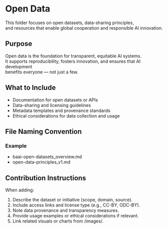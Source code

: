 # Open Data

This folder focuses on open datasets, data-sharing principles,  
and resources that enable global cooperation and responsible AI innovation.

## Purpose
Open data is the foundation for transparent, equitable AI systems.  
It supports reproducibility, fosters innovation, and ensures that AI development  
benefits everyone — not just a few.

## What to Include
- Documentation for open datasets or APIs  
- Data-sharing and licensing guidelines  
- Metadata templates and provenance standards  
- Ethical considerations for data collection and usage

## File Naming Convention
### Example
- baai-open-datasets_overview.md  
- open-data-principles_v1.md

## Contribution Instructions
When adding:
1. Describe the dataset or initiative (scope, domain, source).  
2. Include access links and license type (e.g., CC-BY, ODC-BY).  
3. Note data provenance and transparency measures.  
4. Provide usage examples or ethical considerations if relevant.  
5. Link related visuals or charts from /images/.